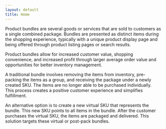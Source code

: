 ```yaml
---
layout: default
title: Home
---
```


Product bundles are several goods or services that are sold to customers as a
single combined package. Bundles are presented as distinct items during the
shopping experience, typically with a unique product display page and being
offered through product listing pages or search results.

Product bundles allow for increased customer value, shopping convenience, and
increased profit through larger average order value and opportunities for better
inventory management.

A traditional bundle involves removing the items from inventory, pre-packing the
items as a group, and receiving the package under a newly created SKU. The items
are no longer able to be purchased individually. This process creates a positive
customer experience and simplifies fulfillment.

An alternative option is to create a new virtual SKU that represents the bundle.
This new SKU points to all items in the bundle. After the customer purchases the
virtual SKU, the items are packaged and delivered. This solution targets these
virtual or post-pack bundles.
